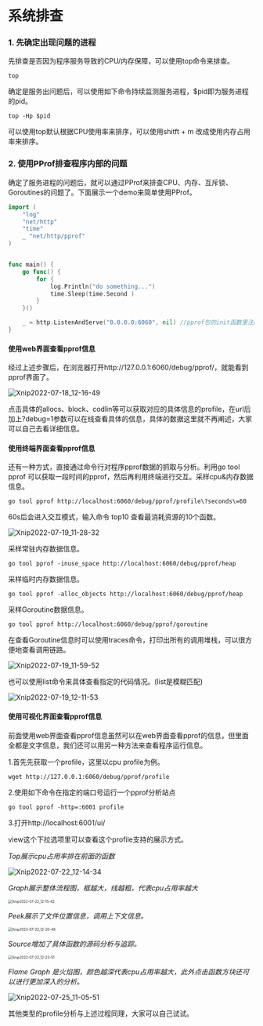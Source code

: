 # 系统排查

### 1. 先确定出现问题的进程

先排查是否因为程序服务导致的CPU/内存保障，可以使用top命令来排查。

```
top
```

确定是服务出问题后，可以使用如下命令持续监测服务进程，$pid即为服务进程的pid。

```
top -Hp $pid
```

可以使用top默认根据CPU使用率来排序，可以使用shitft + m 改成使用内存占用率来排序。

### 2. 使用PProf排查程序内部的问题

确定了服务进程的问题后，就可以通过PProf来排查CPU、内存、互斥锁、Goroutines的问题了。下面展示一个demo来简单使用PProf。

```go
import (
	"log"
	"net/http"
	"time"
	_ "net/http/pprof" 
)


func main() {
	go func() {
		for {
			log.Println("do something...")
			time.Sleep(time.Second )
		}
	}()

	_ = http.ListenAndServe("0.0.0.0:6060", nil) //pprof包的init函数里注册了handler 
}
```

#### 使用web界面查看pprof信息

经过上述步骤后，在浏览器打开http://127.0.0.1:6060/debug/pprof/，就能看到pprof界面了。

![Xnip2022-07-18_12-16-49](image/Xnip2022-07-18_12-16-49.jpg)

点击具体的allocs、block、codlin等可以获取对应的具体信息的profile，在url后加上?debug=1参数可以在线查看具体的信息，具体的数据这里就不再阐述，大家可以自己去看详细信息。

#### 使用终端界面查看pprof信息

还有一种方式，直接通过命令行对程序pprof数据的抓取与分析。利用go tool pprof 可以获取一段时间的pprof，然后再利用终端进行交互。采样cpu&内存数据信息。

```shell
go tool pprof http://localhost:6060/debug/pprof/profile\?seconds\=60
```

60s后会进入交互模式，输入命令 top10 查看最消耗资源的10个函数。

![Xnip2022-07-19_11-28-32](image/Xnip2022-07-19_11-28-32.jpg)

采样常驻内存数据信息。

```shell
go tool pprof -inuse_space http://localhost:6060/debug/pprof/heap
```

采样临时内存数据信息。

```shell
go tool pprof -alloc_objects http://localhost:6060/debug/pprof/heap
```

采样Goroutine数据信息。

```shell
go tool pprof http://localhost:6060/debug/pprof/goroutine   
```

在查看Goroutine信息时可以使用traces命令，打印出所有的调用堆栈，可以很方便地查看调用链路。

![Xnip2022-07-19_11-59-52](image/Xnip2022-07-19_11-59-52.jpg)

也可以使用list命令来具体查看指定的代码情况。(list是模糊匹配)

![Xnip2022-07-19_12-11-53](image/Xnip2022-07-19_12-11-53.jpg)

#### 使用可视化界面查看pprof信息

前面使用web界面查看pprof信息虽然可以在web界面查看pprof的信息，但里面全都是文字信息，我们还可以用另一种方法来查看程序运行信息。

1.首先先获取一个profile，这里以cpu profile为例。

```shell
wget http://127.0.0.1:6060/debug/pprof/profile   
```

2.使用如下命令在指定的端口号运行一个pprof分析站点

```shell
go tool pprof -http=:6001 profile 
```

3.打开http://localhost:6001/ui/

view这个下拉选项里可以查看这个profile支持的展示方式。

*Top展示cpu占用率排在前面的函数*

![Xnip2022-07-22_12-14-34](image/Xnip2022-07-22_12-14-34.jpg)

*Graph展示整体流程图，框越大，线越粗，代表cpu占用率越大*

<img src="image/Xnip2022-07-22_12-15-42.jpg" alt="Xnip2022-07-22_12-15-42" style="zoom:50%;" />

*Peek展示了文件位置信息，调用上下文信息。*

<img src="image/Xnip2022-07-22_12-20-48.jpg" alt="Xnip2022-07-22_12-20-48" style="zoom:50%;" />

*Source增加了具体函数的源码分析与追踪。*

<img src="image/Xnip2022-07-22_12-23-51.jpg" alt="Xnip2022-07-22_12-23-51" style="zoom:50%;" />

*Flame Graph 是火焰图，颜色越深代表cpu占用率越大，此外点击函数方块还可以进行更加深入的分析。*

![Xnip2022-07-25_11-05-51](image/Xnip2022-07-25_11-05-51.jpg)

其他类型的profile分析与上述过程同理，大家可以自己试试。
